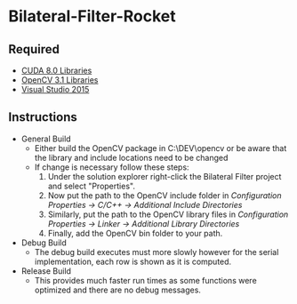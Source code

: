 # Bilateral-Filter-Rocket

## Required
- [CUDA 8.0 Libraries](https://developer.nvidia.com/cuda-downloads)
- [OpenCV 3.1 Libraries](http://opencv.org/downloads.html)
- [Visual Studio 2015](https://www.visualstudio.com/vs/)

## Instructions
- General Build
  - Either build the OpenCV package in C:\DEV\opencv or be aware that the library and include locations need to be changed
  - If change is necessary follow these steps:
    1. Under the solution explorer right-click the Bilateral Filter project and select "Properties".
    2. Now put the path to the OpenCV include folder in *Configuration Properties -> C/C++ -> Additional Include Directories*
    3. Similarly, put the path to the OpenCV library files in *Configuration Properties -> Linker -> Additional Library Directories*
    4. Finally, add the OpenCV bin folder to your path.
- Debug Build
  - The debug build executes must more slowly however for the serial implementation, each row is shown as it is computed.
- Release Build
  - This provides much faster run times as some functions were optimized and there are no debug messages.